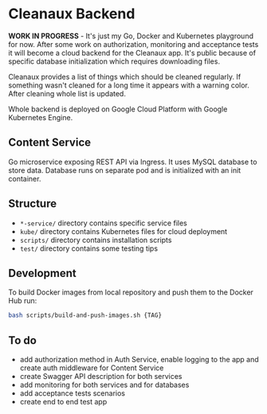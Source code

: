 # Cleanaux Backend

**WORK IN PROGRESS** - It's just my Go, Docker and Kubernetes playground for now. After some work on authorization, monitoring and acceptance tests it will become a cloud backend for the Cleanaux app. It's public because of specific database initialization which requires downloading files.

Cleanaux provides a list of things which should be cleaned regularly. If something wasn't cleaned for a long time it appears with a warning color. After cleaning whole list is updated.

Whole backend is deployed on Google Cloud Platform with Google Kubernetes Engine.

## Content Service

Go microservice exposing REST API via Ingress. It uses MySQL database to store data. Database runs on separate pod and is initialized with an init container.

## Structure

- `*-service/` directory contains specific service files
- `kube/` directory contains Kubernetes files for cloud deployment
- `scripts/` directory contains installation scripts
- `test/` directory contains some testing tips

## Development

To build Docker images from local repository and push them to the Docker Hub run:

```bash
bash scripts/build-and-push-images.sh {TAG}
```

## To do

- add authorization method in Auth Service, enable logging to the app and create auth middleware for Content Service
- create Swagger API description for both services
- add monitoring for both services and for databases
- add acceptance tests scenarios
- create end to end test app
